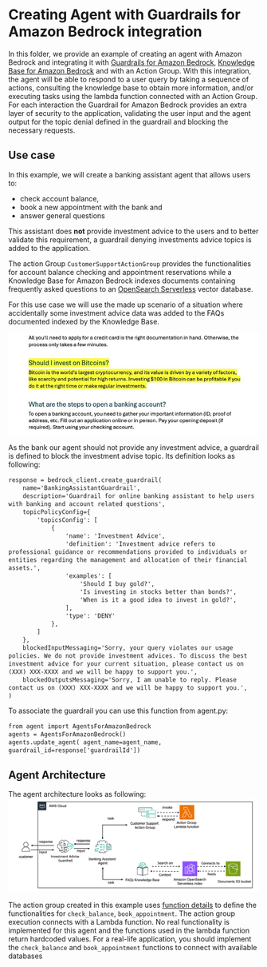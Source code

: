 # Creating Agent with Guardrails for Amazon Bedrock integration 

In this folder, we provide an example of creating an agent with Amazon Bedrock and integrating it with [
Guardrails for Amazon Bedrock](https://aws.amazon.com/bedrock/guardrails/), 
[Knowledge Base for Amazon Bedrock](https://aws.amazon.com/bedrock/knowledge-bases/) and with an Action Group. 
With this integration, the agent will be able to respond to a user query by taking a sequence of actions, 
consulting the knowledge base to obtain more information, and/or executing tasks using the lambda function 
connected with an Action Group. For each interaction the Guardrail for Amazon Bedrock provides an extra layer of 
security to the application, validating the user input and the agent output for the topic denial defined in the 
guardrail and blocking the necessary requests.

## Use case
In this example, we will create a banking assistant agent that allows users to:
- check account balance,
- book a new appointment with the bank and
- answer general questions

This assistant does **not** provide investment advice to the users and to better validate this requirement, 
a guardrail denying investments advice topics is added to the application.

The action Group `CustomerSupportActionGroup` provides the functionalities for account balance checking and 
appointment reservations while a Knowledge Base for Amazon Bedrock indexes documents containing frequently asked 
questions to an [OpenSearch Serverless](https://aws.amazon.com/opensearch-service/features/serverless/) vector database.

For this use case we will use the made up scenario of a situation where accidentally some investment advice data 
was added to the FAQs documented indexed by the Knowledge Base. 

![Investment Advice Data](images/example_investment_advice_data.jpg)

As the bank our agent should not provide any investment advice, a guardrail is defined to block the investment 
advise topic. Its definition looks as following:

```
response = bedrock_client.create_guardrail(
    name='BankingAssistantGuardrail',
    description='Guardrail for online banking assistant to help users with banking and account related questions',
    topicPolicyConfig={
        'topicsConfig': [
            {
                'name': 'Investment Advice',
                'definition': 'Investment advice refers to professional guidance or recommendations provided to individuals or entities regarding the management and allocation of their financial assets.',
                'examples': [
                    'Should I buy gold?',
                    'Is investing in stocks better than bonds?',
                    'When is it a good idea to invest in gold?',
                ],
                'type': 'DENY'
            },
        ]
    },
    blockedInputMessaging='Sorry, your query violates our usage policies. We do not provide investment advices. To discuss the best investment advice for your current situation, please contact us on (XXX) XXX-XXXX and we will be happy to support you.',
    blockedOutputsMessaging='Sorry, I am unable to reply. Please contact us on (XXX) XXX-XXXX and we will be happy to support you.',
)
```

To associate the guardrail you can use this function from agent.py:
```
from agent import AgentsForAmazonBedrock
agents = AgentsForAmazonBedrock()
agents.update_agent( agent_name=agent_name, guardrail_id=response['guardrailId'])

```

## Agent Architecture
The agent architecture looks as following:
![Agent architecture](images/architecture.png)

The action group created in this example uses 
[function details](https://docs.aws.amazon.com/bedrock/latest/userguide/agents-action-function.html) to define the 
functionalities for `check_balance`, `book_appointment`. The action group execution connects with a Lambda function. 
No real functionality is implemented for this agent and the functions used in the lambda function return hardcoded values. 
For a real-life application, you should implement the `check_balance` and `book_appointment` functions to connect with 
available databases